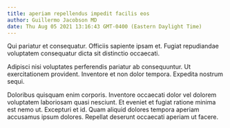 ```yaml
---
title: aperiam repellendus impedit facilis eos
author: Guillermo Jacobson MD
date: Thu Aug 05 2021 13:16:43 GMT-0400 (Eastern Daylight Time)
---
```

Qui pariatur et consequatur. Officiis sapiente ipsam et. Fugiat repudiandae voluptatem consequatur dicta sit distinctio occaecati.

 Adipisci nisi voluptates perferendis pariatur ab consequuntur. Ut exercitationem provident. Inventore et non dolor tempora. Expedita nostrum sequi.

 Doloribus quisquam enim corporis. Inventore occaecati dolor vel dolorem voluptatem laboriosam quasi nesciunt. Et eveniet et fugiat ratione minima est nemo ut. Excepturi et id. Quam aliquid dolores tempora aperiam accusamus ipsum dolores. Repellat deserunt occaecati aperiam ut facere.